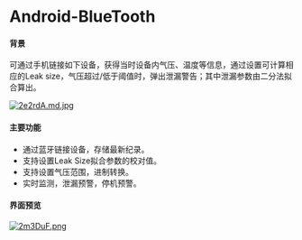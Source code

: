 # Android-BlueTooth

#### 背景
可通过手机链接如下设备，获得当时设备内气压、温度等信息，通过设置可计算相应的Leak size，气压超过/低于阈值时，弹出泄漏警告；其中泄漏参数由二分法拟合算出。

[![2e2rdA.md.jpg](https://z3.ax1x.com/2021/05/31/2e2rdA.md.jpg)](https://imgtu.com/i/2e2rdA)
#### 主要功能
- 通过蓝牙链接设备，存储最新纪录。
- 支持设置Leak Size拟合参数的校对值。
- 支持设置气压范围，进制转换。
- 实时监测，泄漏预警，停机预警。

#### 界面预览
[![2m3DuF.png](https://z3.ax1x.com/2021/05/31/2m3DuF.png)](https://imgtu.com/i/2m3DuF)
